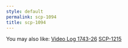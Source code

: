 ```yaml
---
style: default
permalink: scp-1094
title: scp-1094
---
```

You may also like:
[Video Log 1743-26](http://scp-wiki.net/video-log-1743-26)
[SCP-1215](http://scp-wiki.net/scp-1215)